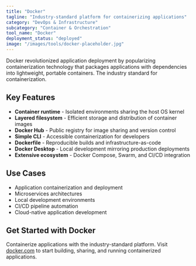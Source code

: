 ```yaml
---
title: "Docker"
tagline: "Industry-standard platform for containerizing applications"
category: "DevOps & Infrastructure"
subcategory: "Container & Orchestration"
tool_name: "Docker"
deployment_status: "deployed"
image: "/images/tools/docker-placeholder.jpg"
---
```

Docker revolutionized application deployment by popularizing containerization technology that packages applications with dependencies into lightweight, portable containers. The industry standard for containerization.

## Key Features

- **Container runtime** - Isolated environments sharing the host OS kernel
- **Layered filesystem** - Efficient storage and distribution of container images
- **Docker Hub** - Public registry for image sharing and version control
- **Simple CLI** - Accessible containerization for developers
- **Dockerfile** - Reproducible builds and infrastructure-as-code
- **Docker Desktop** - Local development mirroring production deployments
- **Extensive ecosystem** - Docker Compose, Swarm, and CI/CD integration

## Use Cases

- Application containerization and deployment
- Microservices architectures
- Local development environments
- CI/CD pipeline automation
- Cloud-native application development

## Get Started with Docker

Containerize applications with the industry-standard platform. Visit [docker.com](https://www.docker.com) to start building, sharing, and running containerized applications.
